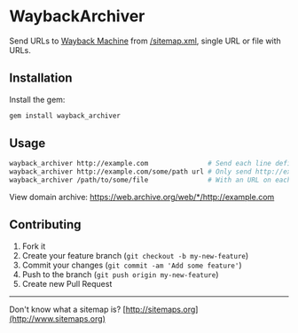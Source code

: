 # WaybackArchiver
Send URLs to [Wayback Machine](https://archive.org/web/) from [/sitemap.xml](http://www.sitemaps.org), single URL or file with URLs.

## Installation
Install the gem:
```bash
gem install wayback_archiver
```

## Usage

```bash
wayback_archiver http://example.com               # Send each line defined in http://example.com/sitemap.xml
wayback_archiver http://example.com/some/path url # Only send http://example.com/some/path to Wayback Machine
wayback_archiver /path/to/some/file               # With an URL on each line
```

View domain archive: https://web.archive.org/web/*/http://example.com


## Contributing

1. Fork it
2. Create your feature branch (`git checkout -b my-new-feature`)
3. Commit your changes (`git commit -am 'Add some feature'`)
4. Push to the branch (`git push origin my-new-feature`)
5. Create new Pull Request

---------
Don't know what a sitemap is? [http://sitemaps.org](http://www.sitemaps.org)
